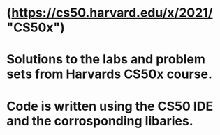 # (https://cs50.harvard.edu/x/2021/ "CS50x")
# Solutions to the labs and problem sets from Harvards CS50x course.
# Code is written using the CS50 IDE and the corrosponding libaries.


